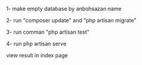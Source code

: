 1- make empty database by anbohsazan name

2- run "composer update" and "php artisan migrate"

3- run comman "php artisan test"

4- run php artisan serve

view result in index page